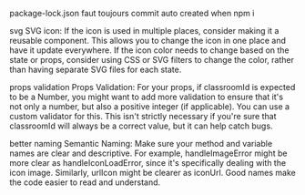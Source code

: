package-lock.json   faut toujours commit 
                    auto created when npm i

svg
    SVG icon: If the icon is used in multiple places, consider making it a reusable component. This allows you to change the icon in one place and have it update everywhere. If the icon color needs to change based on the state or props, consider using CSS or SVG filters to change the color, rather than having separate SVG files for each state.

props validation
    Props Validation: For your props, if classroomId is expected to be a Number, you might want to add more validation to ensure that it's not only a number, but also a positive integer (if applicable). You can use a custom validator for this. This isn't strictly necessary if you're sure that classroomId will always be a correct value, but it can help catch bugs.

better naming 
    Semantic Naming: Make sure your method and variable names are clear and descriptive. For example, handleImageError might be more clear as handleIconLoadError, since it's specifically dealing with the icon image. Similarly, urlIcon might be clearer as iconUrl. Good names make the code easier to read and understand.